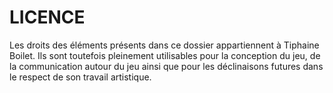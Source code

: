 # LICENCE

 Les droits des éléments présents dans ce dossier appartiennent à Tiphaine Boilet. Ils sont toutefois pleinement utilisables pour la conception du jeu, de la communication autour du jeu ainsi que pour les déclinaisons futures dans le respect de son travail artistique.